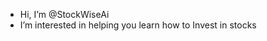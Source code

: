 -  Hi, I’m @StockWiseAi
- I’m interested in helping you learn how to Invest in stocks

<!---
StockWiseAi/StockWiseAi is a ✨ special ✨ repository because its `README.md` (this file) appears on your GitHub profile.
You can click the Preview link to take a look at your changes.
--->
